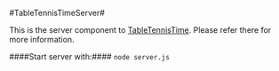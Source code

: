 #TableTennisTimeServer#

This is the server component to [TableTennisTime](https://github.com/sheelc/TableTennisTime). Please refer there for more information.

####Start server with:####
`node server.js`
